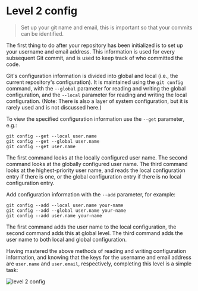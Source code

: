 
# Level 2 config

> Set up your git name and email, this is important so that your commits can be identified.

The first thing to do after your repository has been initialized is to set up your username and email address. This information is used for every subsequent Git commit, and is used to keep track of who committed the code.

Git's configuration information is divided into global and local (i.e., the current repository's configuration). It is maintained using the `git config` command, with the `--global` parameter for reading and writing the global configuration, and the `--local` parameter for reading and writing the local configuration. (Note: There is also a layer of system configuration, but it is rarely used and is not discussed here.)

To view the specified configuration information use the `--get` parameter, e.g.:

```shell
git config --get --local user.name
git config --get --global user.name
git config --get user.name
```

The first command looks at the locally configured user name. The second command looks at the globally configured user name. The third command looks at the highest-priority user name, and reads the local configuration entry if there is one, or the global configuration entry if there is no local configuration entry.

Add configuration information with the `--add` parameter, for example:

```shell
git config --add --local user.name your-name
git config --add --global user.name your-name
git config --add user.name your-name
```

The first command adds the user name to the local configuration, the second command adds this at global level. The third command adds the user name to both local and global configuration.

Having mastered the above methods of reading and writing configuration information, and knowing that the keys for the username and email address are `user.name` and `user.email`, respectively, completing this level is a simple task:

![level 2 config](images/level-2-config.png)
